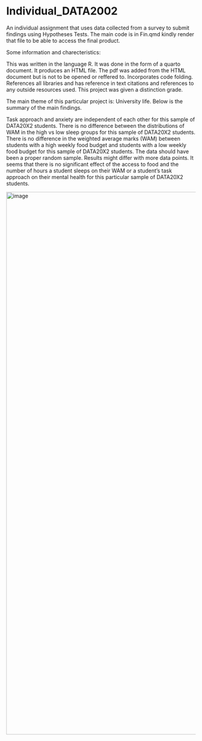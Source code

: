 # Individual_DATA2002
An individual assignment that uses data collected from a survey to submit findings using Hypotheses Tests. The main code is in Fin.qmd kindly render 
that file to be able to access the final product.

Some information and charecteristics:

This was written in the language R.
It was done in the form of a quarto document.
It produces an HTML file.
The pdf was added from the HTML document but is not to be opened or reffered to.
Incorporates code folding.
References all libraries and has reference in text citations and references to any outside resources used.
This project was given a distinction grade.

The main theme of this particular project is: University life. Below is the summary of the main findings.


Task approach and anxiety are independent of each other for this sample of DATA20X2 students.
There is no difference between the distributions of WAM in the high vs low sleep groups for this sample of DATA20X2 students.
There is no difference in the weighted average marks (WAM) between students with a high weekly food budget and students with a low weekly food budget for this sample of DATA20X2 students.
The data should have been a proper random sample.
Results might differ with more data points.
It seems that there is no significant effect of the access to food and the number of hours a student sleeps on their WAM or a student’s task approach on their mental health for this particular sample of DATA20X2 students.

<img width="1440" alt="image" src="https://github.com/nsegwrg/Individual_DATA2002/assets/149224257/1b5c25e2-d0c2-48c1-9666-907facf4d599">
